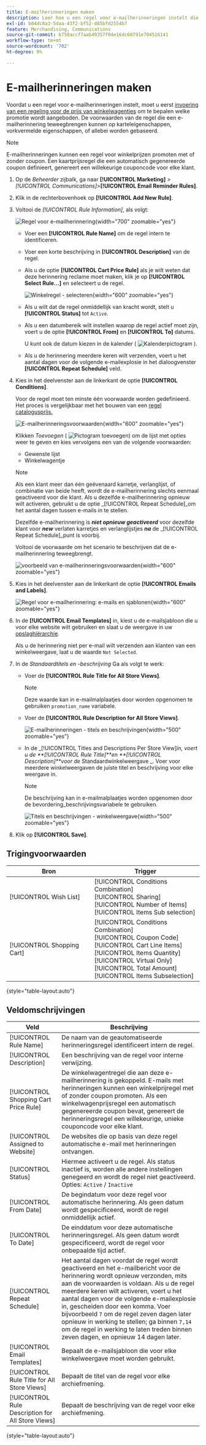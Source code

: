 ```yaml
---
title: E-mailherinneringen maken
description: Leer hoe u een regel voor e-mailherinneringen instelt die gebruikmaakt van een bestaande regel voor de prijs van winkelwagentjes.
exl-id: b04dc8a3-5daa-43f2-bf52-d85bfd2554b7
feature: Merchandising, Communications
source-git-commit: b750accf7aab49357f04e16dc60791e704516141
workflow-type: tm+mt
source-wordcount: '702'
ht-degree: 0%

---
```


# E-mailherinneringen maken

Voordat u een regel voor e-mailherinneringen instelt, moet u eerst [invoering van een regeling voor de prijs van winkelwagentjes](price-rules-cart-create.md) om te bepalen welke promotie wordt aangeboden. De voorwaarden van de regel die een e-mailherinnering teweegbrengen kunnen op karteleigenschappen, vorkvermelde eigenschappen, of allebei worden gebaseerd.

>[!NOTE]
>
>E-mailherinneringen kunnen een regel voor winkelprijzen promoten met of zonder coupon. Een kaartprijsregel die een automatisch gegenereerde coupon definieert, genereert een willekeurige couponcode voor elke klant.

1. Op de _Beheerder_ zijbalk, ga naar **[!UICONTROL Marketing]** > _[!UICONTROL Communications]_>**[!UICONTROL Email Reminder Rules]**.

1. Klik in de rechterbovenhoek op **[!UICONTROL Add New Rule]**.

1. Voltooi de _[!UICONTROL Rule Information]_, als volgt:

   ![Regel voor e-mailherinnering](./assets/email-reminder-new.png){width="700" zoomable="yes"}

   - Voer een **[!UICONTROL Rule Name]** om de regel intern te identificeren.

   - Voer een korte beschrijving in **[!UICONTROL Description]** van de regel.

   - Als u de optie **[!UICONTROL Cart Price Rule]** als je wilt weten dat deze herinnering reclame moet maken, klik je op **[!UICONTROL Select Rule…]** en selecteert u de regel.

     ![Winkelregel - selecteren](./assets/email-reminder-select-rule.png){width="600" zoomable="yes"}

   - Als u wilt dat de regel onmiddellijk van kracht wordt, stelt u **[!UICONTROL Status]** tot `Active`.

   - Als u een datumbereik wilt instellen waarop de regel actief moet zijn, voert u de optie **[!UICONTROL From]** en **[!UICONTROL To]** datums.

     U kunt ook de datum kiezen in de kalender ( ![Kalenderpictogram](../assets/icon-calendar.png) ).

   - Als u de herinnering meerdere keren wilt verzenden, voert u het aantal dagen voor de volgende e-mailexplosie in het dialoogvenster **[!UICONTROL Repeat Schedule]** veld.

1. Kies in het deelvenster aan de linkerkant de optie **[!UICONTROL Conditions]**.

   Voor de regel moet ten minste één voorwaarde worden gedefinieerd. Het proces is vergelijkbaar met het bouwen van een [regel catalogusprijs.](price-rules-catalog.md)

   ![E-mailherinneringsvoorwaarden](./assets/email-reminder-conditions.png){width="600" zoomable="yes"}

   Klikken _Toevoegen_ ( ![Pictogram toevoegen](../assets/icon-add-green-circle.png)) om de lijst met opties weer te geven en kies vervolgens een van de volgende voorwaarden:

   - Gewenste lijst
   - Winkelwagentje

   >[!NOTE]
   >
   >Als een klant meer dan één geëvenaard karretje, verlanglijst, of combinatie van beide heeft, wordt de e-mailherinnering slechts eenmaal geactiveerd voor die klant. Als u dezelfde e-mailherinnering opnieuw wilt activeren, gebruikt u de optie _[!UICONTROL Repeat Schedule]_om het aantal dagen tussen e-mails in te stellen. <br/>
   >
   >Dezelfde e-mailherinnering is **_niet opnieuw geactiveerd_** voor dezelfde klant voor **_new_** verlaten karretjes en verlanglijstjes **_na_** de _[!UICONTROL Repeat Schedule]_punt is voorbij.

   Voltooi de voorwaarde om het scenario te beschrijven dat de e-mailherinnering teweegbrengt.

   ![voorbeeld van e-mailherinneringsvoorwaarden](./assets/email-reminder-condition-example.png){width="600" zoomable="yes"}

1. Kies in het deelvenster aan de linkerkant de optie **[!UICONTROL Emails and Labels]**.

   ![Regel voor e-mailherinnering: e-mails en sjablonen ](./assets/email-reminder-rule-emails-labels-email-templates.png){width="600" zoomable="yes"}

1. In de **[!UICONTROL Email Templates]** in, kiest u de e-mailsjabloon die u voor elke website wilt gebruiken en slaat u de weergave in uw [opslaghiërarchie](../getting-started/websites-stores-views.md).

   Als u de herinnering niet per e-mail wilt verzenden aan klanten van een winkelweergave, laat u de waarde `Not Selected`.

1. In de _Standaardtitels en -beschrijving_ Ga als volgt te werk:

   - Voer de **[!UICONTROL Rule Title for All Store Views]**.

     >[!NOTE]
     >
     >Deze waarde kan in e-mailmalplaatjes door worden opgenomen te gebruiken `promotion_name` variabele.

   - Voer de **[!UICONTROL Rule Description for All Store Views]**.

     ![E-mailherinneringen - titels en beschrijvingen](./assets/email-reminders-emails-and-labels-default-titles-description.png){width="500" zoomable="yes"}

   - In de _[!UICONTROL Titles and Descriptions Per Store View]_in, voert u de **[!UICONTROL Rule Title]**en **[!UICONTROL Description]**voor de_ Standaardwinkelweergave _. Voer voor meerdere winkelweergaven de juiste titel en beschrijving voor elke weergave in.

     >[!NOTE]
     >
     >De beschrijving kan in e-mailmalplaatjes worden opgenomen door de bevordering_beschrijvingsvariabele te gebruiken.

     ![Titels en beschrijvingen - winkelweergave](./assets/email-reminder-rules-title-descriptions-per-store-view.png){width="500" zoomable="yes"}

1. Klik op **[!UICONTROL Save]**.

## Trigingvoorwaarden

| Bron | Trigger |
|--- |--- |
| [!UICONTROL Wish List] | [!UICONTROL Conditions Combination]<br/>[!UICONTROL Sharing]<br/>[!UICONTROL Number of Items]<br/>[!UICONTROL Items Sub selection] |
| [!UICONTROL Shopping Cart] | [!UICONTROL Conditions Combination]<br/>[!UICONTROL Coupon Code]<br/>[!UICONTROL Cart Line Items]<br/>[!UICONTROL Items Quantity]<br/>[!UICONTROL Virtual Only]<br/>[!UICONTROL Total Amount]<br/>[!UICONTROL Items Subselection] |

{style="table-layout:auto"}

## Veldomschrijvingen

| Veld | Beschrijving |
|--- |--- |
| [!UICONTROL Rule Name] | De naam van de geautomatiseerde herinneringsregel identificeert intern de regel. |
| [!UICONTROL Description] | Een beschrijving van de regel voor interne verwijzing. |
| [!UICONTROL Shopping Cart Price Rule] | De winkelwagentregel die aan deze e-mailherinnering is gekoppeld. E-mails met herinneringen kunnen een winkelprijregel met of zonder coupon promoten. Als een winkelwagenprijsregel een automatisch gegenereerde coupon bevat, genereert de herinneringsregel een willekeurige, unieke couponcode voor elke klant. |
| [!UICONTROL Assigned to Website] | De websites die op basis van deze regel automatische e-mail met herinneringen ontvangen. |
| [!UICONTROL Status] | Hiermee activeert u de regel. Als status inactief is, worden alle andere instellingen genegeerd en wordt de regel niet geactiveerd. Opties: `Active` / `Inactive` |
| [!UICONTROL From Date] | De begindatum voor deze regel voor automatische herinnering. Als geen datum wordt gespecificeerd, wordt de regel onmiddellijk actief. |
| [!UICONTROL To Date] | De einddatum voor deze automatische herinneringsregel. Als geen datum wordt gespecificeerd, wordt de regel voor onbepaalde tijd actief. |
| [!UICONTROL Repeat Schedule] | Het aantal dagen voordat de regel wordt geactiveerd en het e-mailbericht voor de herinnering wordt opnieuw verzonden, mits aan de voorwaarden is voldaan. Als u de regel meerdere keren wilt activeren, voert u het aantal dagen voor de volgende e-mailexplosie in, gescheiden door een komma. Voer bijvoorbeeld `7` om de regel zeven dagen later opnieuw in werking te stellen; ga binnen `7,14` om de regel in werking te laten treden binnen zeven dagen, en opnieuw 14 dagen later. |
| [!UICONTROL Email Templates] | Bepaalt de e-mailsjabloon die voor elke winkelweergave moet worden gebruikt. |
| [!UICONTROL Rule Title for All Store Views] | Bepaalt de titel van de regel voor elke archiefmening. |
| [!UICONTROL Rule Description for All Store Views] | Bepaalt de beschrijving van de regel voor elke archiefmening. |

{style="table-layout:auto"}
